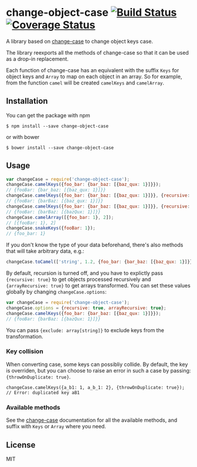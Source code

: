 # change-object-case [![Build Status](https://travis-ci.org/claudetech/js-change-object-case.svg?branch=master)](https://travis-ci.org/claudetech/js-change-object-case) [![Coverage Status](https://coveralls.io/repos/claudetech/js-change-object-case/badge.svg?branch=master&service=github)](https://coveralls.io/github/claudetech/js-change-object-case?branch=master)

A library based on [change-case](https://github.com/blakeembrey/change-case) to change object keys case.

The library reexports all the methods of change-case so that it can be used
as a drop-in replacement.

Each function of change-case has an equivalent with the suffix `Keys`
for object keys and `Array` to map on each object in an array.
So for example, from the function `camel` will be created `camelKeys` and `camelArray`.

## Installation

You can get the package with npm

```
$ npm install --save change-object-case
```

or with bower

```
$ bower install --save change-object-case
```

## Usage

```javascript
var changeCase = require('change-object-case');
changeCase.camelKeys({foo_bar: {bar_baz: [{baz_qux: 1}]}});
// {fooBar: {bar_baz: [{baz_qux: 1}]}}
changeCase.camelKeys({foo_bar: {bar_baz: [{baz_qux: 1}]}}, {recursive: true});
// {fooBar: {barBaz: [{baz_qux: 1}]}}
changeCase.camelKeys({foo_bar: {bar_baz: [{baz_qux: 1}]}}, {recursive: true, arrayRecursive: true});
// {fooBar: {barBaz: [{bazQux: 1}]}}
changeCase.camelArray([{foo_bar: 1}, 2]);
// [{fooBar: 1}, 2]
changeCase.snakeKeys({fooBar: 1});
// {foo_bar: 1}
```

If you don't know the type of your data beforehand, there's also methods that will take arbitrary data, e.g.:

```javascript
changeCase.toCamel(['string', 1.2, {foo_bar: {bar_baz: [{baz_qux: 1}]}}], {recursive: true, arrayRecursive: true});
```

By default, recursion is turned off, and you have to explictly pass `{recursive: true}` to get objects processed recursively and `{arrayRecursive: true}` to get arrays transformed.
You can set these values globally by changing `changeCase.options`:

```javascript
var changeCase = require('change-object-case');
changeCase.options = {recursive: true, arrayRecursive: true};
changeCase.camelKeys({foo_bar: {bar_baz: [{baz_qux: 1}]}});
// {fooBar: {barBaz: [{bazQux: 1}]}}
```

You can pass `{exclude: array[string]}` to exclude keys from the transformation.

### Key collision

When converting case, some keys can possibliy collide.
By default, the key is overriden, but you can choose to raise an error
in such a case by passing: `{throwOnDuplicate: true}`.

```
changeCase.camelKeys({a_b1: 1, a_b_1: 2}, {throwOnDuplicate: true});
// Error: duplicated key aB1
```

### Available methods

See the [change-case](https://github.com/blakeembrey/change-case) documentation
for all the available methods, and suffix with `Keys` or `Array` where you need.

## License

MIT
